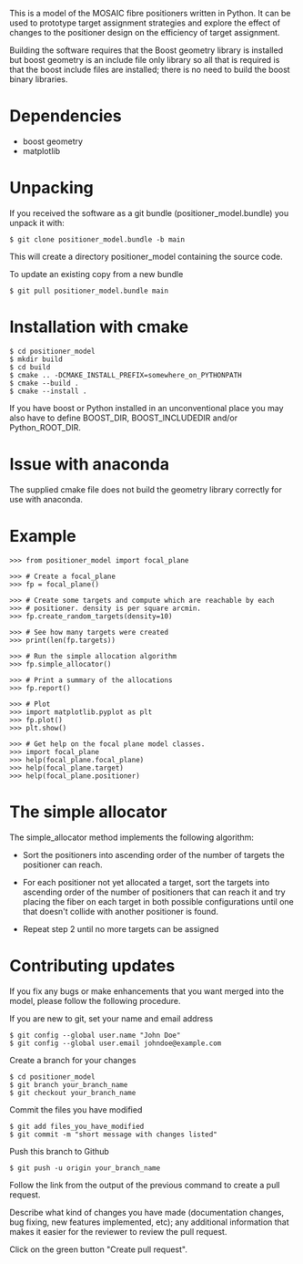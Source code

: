 This is a model of the MOSAIC fibre positioners written in Python. It can be
used to prototype target assignment strategies and explore the effect of
changes to the positioner design on the efficiency of target assignment.

Building the software requires that the Boost geometry library is installed
but boost geometry is an include file only library so all that is required
is that the boost include files are installed; there is no need to build the
boost binary libraries.

# Dependencies

- boost geometry
- matplotlib

# Unpacking

If you received the software as a git bundle (positioner_model.bundle) you
unpack it with:

    $ git clone positioner_model.bundle -b main

This will create a directory positioner_model containing the source code.

To update an existing copy from a new bundle

    $ git pull positioner_model.bundle main

# Installation with cmake

    $ cd positioner_model
    $ mkdir build
    $ cd build
    $ cmake .. -DCMAKE_INSTALL_PREFIX=somewhere_on_PYTHONPATH
    $ cmake --build .
    $ cmake --install .

If you have boost or Python installed in an unconventional place you may
also have to define BOOST_DIR, BOOST_INCLUDEDIR and/or Python_ROOT_DIR.

# Issue with anaconda

The supplied cmake file does not build the geometry library correctly for
use with anaconda.

# Example

    >>> from positioner_model import focal_plane

    >>> # Create a focal_plane
    >>> fp = focal_plane()

    >>> # Create some targets and compute which are reachable by each
    >>> # positioner. density is per square arcmin.
    >>> fp.create_random_targets(density=10)

    >>> # See how many targets were created
    >>> print(len(fp.targets))

    >>> # Run the simple allocation algorithm
    >>> fp.simple_allocator()

    >>> # Print a summary of the allocations
    >>> fp.report()

    >>> # Plot
    >>> import matplotlib.pyplot as plt
    >>> fp.plot()
    >>> plt.show()

    >>> # Get help on the focal plane model classes.
    >>> import focal_plane
    >>> help(focal_plane.focal_plane)
    >>> help(focal_plane.target)
    >>> help(focal_plane.positioner)

# The simple allocator

The simple_allocator method implements the following algorithm:

- Sort the positioners into ascending order of the number of targets
  the positioner can reach.

- For each positioner not yet allocated a target, sort the targets into
  ascending order of the number of positioners that can reach it and
  try placing the fiber on each target in both possible configurations
  until one that doesn't collide with another positioner is found.

- Repeat step 2 until no more targets can be assigned

# Contributing updates

If you fix any bugs or make enhancements that you want merged into the model,
please follow the following procedure.

If you are new to git, set your name and email address

    $ git config --global user.name "John Doe"
    $ git config --global user.email johndoe@example.com

Create a branch for your changes

    $ cd positioner_model
    $ git branch your_branch_name
    $ git checkout your_branch_name

Commit the files you have modified

    $ git add files_you_have_modified
    $ git commit -m "short message with changes listed"

Push this branch to Github

    $ git push -u origin your_branch_name

Follow the link from the output of the previous command to create a pull request.

Describe what kind of changes you have made (documentation changes, bug fixing, new features implemented, etc); any additional information that makes it easier for the reviewer to review the pull request.

Click on the green button "Create pull request".
